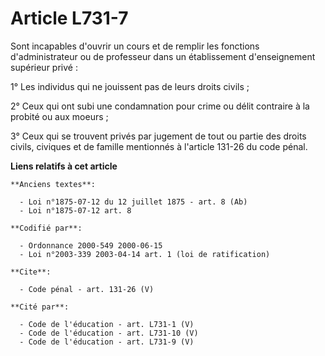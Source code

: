 # Article L731-7

Sont incapables d'ouvrir un cours et de remplir les fonctions d'administrateur ou de professeur dans un établissement
d'enseignement supérieur privé :

1° Les individus qui ne jouissent pas de leurs droits civils ;

2° Ceux qui ont subi une condamnation pour crime ou délit contraire à la probité ou aux moeurs ;

3° Ceux qui se trouvent privés par jugement de tout ou partie des droits civils, civiques et de famille mentionnés à
l'article 131-26 du code pénal.

**Liens relatifs à cet article**

	**Anciens textes**:

	  - Loi n°1875-07-12 du 12 juillet 1875 - art. 8 (Ab)
	  - Loi n°1875-07-12 art. 8

	**Codifié par**:

	  - Ordonnance 2000-549 2000-06-15
	  - Loi n°2003-339 2003-04-14 art. 1 (loi de ratification)

	**Cite**:

	  - Code pénal - art. 131-26 (V)

	**Cité par**:

	  - Code de l'éducation - art. L731-1 (V)
	  - Code de l'éducation - art. L731-10 (V)
	  - Code de l'éducation - art. L731-9 (V)
